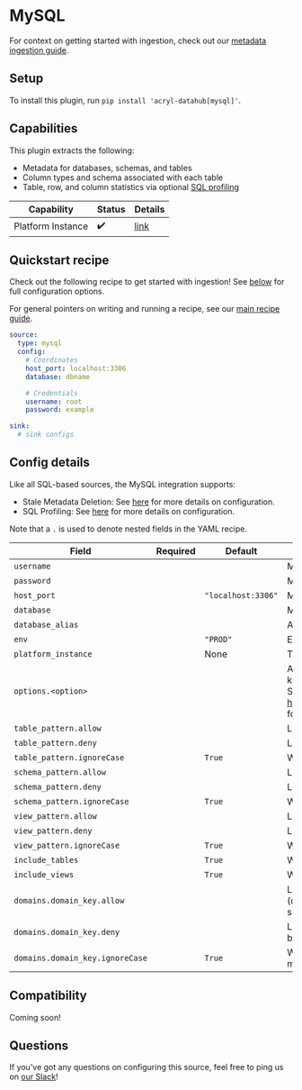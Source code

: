 # MySQL

For context on getting started with ingestion, check out our [metadata ingestion guide](../README.md).

## Setup

To install this plugin, run `pip install 'acryl-datahub[mysql]'`.

## Capabilities

This plugin extracts the following:

- Metadata for databases, schemas, and tables
- Column types and schema associated with each table
- Table, row, and column statistics via optional [SQL profiling](./sql_profiles.md)

| Capability | Status | Details | 
| -----------| ------ | ---- |
| Platform Instance | ✔️ | [link](../../docs/platform-instances.md) |


## Quickstart recipe

Check out the following recipe to get started with ingestion! See [below](#config-details) for full configuration options.

For general pointers on writing and running a recipe, see our [main recipe guide](../README.md#recipes).

```yml
source:
  type: mysql
  config:
    # Coordinates
    host_port: localhost:3306
    database: dbname

    # Credentials
    username: root
    password: example

sink:
  # sink configs
```

## Config details

Like all SQL-based sources, the MySQL integration supports:
- Stale Metadata Deletion: See [here](./stateful_ingestion.md) for more details on configuration.
- SQL Profiling: See [here](./sql_profiles.md) for more details on configuration.

Note that a `.` is used to denote nested fields in the YAML recipe.

| Field                           | Required | Default            | Description                                                                                                                                                                             |
|---------------------------------|----------|--------------------|-----------------------------------------------------------------------------------------------------------------------------------------------------------------------------------------|
| `username`                      |          |                    | MySQL username.                                                                                                                                                                         |
| `password`                      |          |                    | MySQL password.                                                                                                                                                                         |
| `host_port`                     |          | `"localhost:3306"` | MySQL host URL.                                                                                                                                                                         |
| `database`                      |          |                    | MySQL database.                                                                                                                                                                         |
| `database_alias`                |          |                    | Alias to apply to database when ingesting.                                                                                                                                              |
| `env`                           |          | `"PROD"`           | Environment to use in namespace when constructing URNs.                                                                                                                                 |
| `platform_instance`             |          | None               | The Platform instance to use while constructing URNs.                                                                                                                                   |
| `options.<option>`              |          |                    | Any options specified here will be passed to SQLAlchemy's `create_engine` as kwargs.<br />See https://docs.sqlalchemy.org/en/14/core/engines.html#sqlalchemy.create_engine for details. |
| `table_pattern.allow`           |          |                    | List of regex patterns for tables to include in ingestion.                                                                                                                              |
| `table_pattern.deny`            |          |                    | List of regex patterns for tables to exclude from ingestion.                                                                                                                            |
| `table_pattern.ignoreCase`      |          | `True`             | Whether to ignore case sensitivity during pattern matching.                                                                                                                             |
| `schema_pattern.allow`          |          |                    | List of regex patterns for schemas to include in ingestion.                                                                                                                             |
| `schema_pattern.deny`           |          |                    | List of regex patterns for schemas to exclude from ingestion.                                                                                                                           |
| `schema_pattern.ignoreCase`     |          | `True`             | Whether to ignore case sensitivity during pattern matching.                                                                                                                             |
| `view_pattern.allow`            |          |                    | List of regex patterns for views to include in ingestion.                                                                                                                               |
| `view_pattern.deny`             |          |                    | List of regex patterns for views to exclude from ingestion.                                                                                                                             |
| `view_pattern.ignoreCase`       |          | `True`             | Whether to ignore case sensitivity during pattern matching.                                                                                                                             |
| `include_tables`                |          | `True`             | Whether tables should be ingested.                                                                                                                                                      |
| `include_views`                 |          | `True`             | Whether views should be ingested.                                                                                                                                                       |
| `domains.domain_key.allow`      |          |                    | List of regex patterns for tables/schemas to set domain_key domain key (domain_key can be any string like `sales`. There can be multiple domain key specified.                          |
| `domains.domain_key.deny`       |          |                    | List of regex patterns for tables/schemas to not assign domain_key. There can be multiple domain key specified.                                                                         |
| `domains.domain_key.ignoreCase` |          | `True`             | Whether to ignore case sensitivity during pattern matching.There can be multiple domain key specified.                                                                                  |

## Compatibility

Coming soon!

## Questions

If you've got any questions on configuring this source, feel free to ping us on [our Slack](https://slack.datahubproject.io/)!
